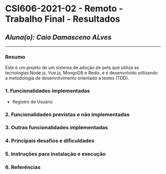 # **CSI606-2021-02 - Remoto - Trabalho Final - Resultados**

## *Aluna(o): Caio Damasceno ALves*

--------------

### Resumo

  Este é um projeto de um sistema de adoção de pets que utiliza as tecnologias Node.js, Vue.js, MongoDB e Redis, e é desenvolvido utilizando a metodologia de     desenvolvimento orientado a testes (TDD).

### 1. Funcionalidades implementadas
  - Registro de Usuário
  
### 2. Funcionalidades previstas e não implementadas
<!-- Descrever as funcionalidades que eram previstas e não foram implementas, apresentando uma breve justificativa do porquê elas não foram incluídas -->

### 3. Outras funcionalidades implementadas
<!-- Descrever as funcionalidades implementas além daquelas que foram previstas, caso se aplique.  -->

### 4. Principais desafios e dificuldades
<!-- Descrever os principais desafios encontrados no desenvolvimento do trabalho, quais foram as dificuldades e como elas foram superadas e resolvidas. -->

### 5. Instruções para instalação e execução
<!-- Descrever o que deve ser feito para instalar (ou baixar) a aplicação, o que precisa ser configurando (parâmetros, banco de dados e afins) e como executá-la. -->

### 6. Referências
<!-- Referências podem ser incluídas, caso necessário. Utilize o padrão ABNT. -->
